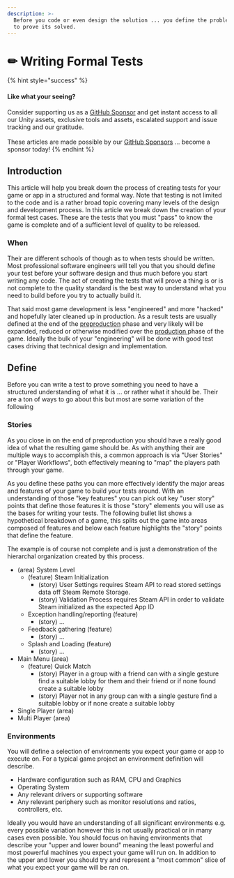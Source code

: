 ```yaml
---
description: >-
  Before you code or even design the solution ... you define the problem and how
  to prove its solved.
---
```


# ✏ Writing Formal Tests

{% hint style="success" %}
#### Like what your seeing?

Consider supporting us as a [GitHub Sponsor](../../become-a-sponsor.md) and get instant access to all our Unity assets, exclusive tools and assets, escalated support and issue tracking and our gratitude.\
\
These articles are made possible by our [GitHub Sponsors](https://github.com/sponsors/heathen-engineering) ... become a sponsor today!
{% endhint %}

## Introduction

This article will help you break down the process of creating tests for your game or app in a structured and formal way. Note that testing is not limited to the code and is a rather broad topic covering many levels of the design and development process. In this article we break down the creation of your formal test cases. These are the tests that you must "pass" to know the game is complete and of a sufficient level of quality to be released.

### When

Their are different schools of though as to when tests should be written. Most professional software engineers will tell you that you should define your test before your software design and thus much before you start writing any code. The act of creating the tests that will prove a thing is or is not complete to the quality standard is the best way to understand what you need to build before you try to actually build it.

That said most game development is less "engineered" and more "hacked" and hopefully later cleaned up in production. As a result tests are usually defined at the end of the [preproduction](../fundamentals/development-phases.md#preproduction) phase and very likely will be expanded, reduced or otherwise modified over the [production ](../fundamentals/development-phases.md#production)phase of the game. Ideally the bulk of your "engineering" will be done with good test cases driving that technical design and implementation.

## Define

Before you can write a test to prove something you need to have a structured understanding of what it is ... or rather what it should be. Their are a ton of ways to go about this but most are some variation of the following

### Stories

As you close in on the end of preproduction you should have a really good idea of what the resulting game should be. As with anything their are multiple ways to accomplish this, a common approach is via "User Stories" or "Player Workflows", both effectively meaning to "map" the players path through your game.&#x20;

As you define these paths you can more effectively identify the major areas and features of your game to build your tests around. With an understanding of those "key features" you can pick out key "user story" points that define those features it is those "story" elements you will use as the bases for writing your tests. The following bullet list shows a hypothetical breakdown of a game, this splits out the game into areas composed of features and below each feature highlights the "story" points that define the feature.

The example is of course not complete and is just a demonstration of the hierarchal organization created by this process.

* (area) System Level
  * (feature) Steam Initialization
    * (story) User Settings requires Steam API to read stored settings data off Steam Remote Storage.
    * (story) Validation Process requires Steam API in order to validate Steam initialized as the expected App ID
  * Exception handling/reporting (feature)
    * (story) ...
  * Feedback gathering (feature)
    * (story) ...
  * Splash and Loading (feature)
    * (story) ...
* Main Menu (area)
  * (feature) Quick Match
    * (story) Player in a group with a friend can with a single gesture find a suitable lobby for them and their friend or if none found create a suitable lobby
    * (story) Player not in any group can with a single gesture find a suitable lobby or if none create a suitable lobby
* Single Player (area)
* Multi Player (area)

### Environments

You will define a selection of environments you expect your game or app to execute on. For a typical game project an environment definition will describe.

* Hardware configuration such as RAM, CPU and Graphics
* Operating System
* Any relevant drivers or supporting software
* Any relevant periphery such as monitor resolutions and ratios, controllers, etc.

Ideally you would have an understanding of all significant environments e.g. every possible variation however this is not usually practical or in many cases even possible. You should focus on having environments that describe your "upper and lower bound" meaning the least powerful and most powerful machines you expect your game will run on. In addition to the upper and lower you should try and represent a "most common" slice of what you expect your game will be ran on.&#x20;
